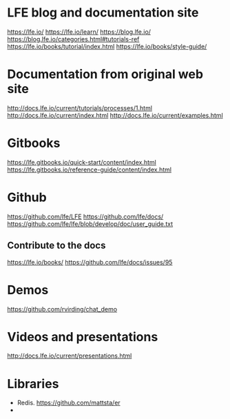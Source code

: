 # LFE blog and documentation site
https://lfe.io/
https://lfe.io/learn/
https://blog.lfe.io/
https://blog.lfe.io/categories.html#tutorials-ref
https://lfe.io/books/tutorial/index.html
https://lfe.io/books/style-guide/

# Documentation from original web site
http://docs.lfe.io/current/tutorials/processes/1.html
http://docs.lfe.io/current/index.html
http://docs.lfe.io/current/examples.html

# Gitbooks
https://lfe.gitbooks.io/quick-start/content/index.html
https://lfe.gitbooks.io/reference-guide/content/index.html

# Github
https://github.com/lfe/LFE
https://github.com/lfe/docs/
https://github.com/lfe/lfe/blob/develop/doc/user_guide.txt

## Contribute to the docs
https://lfe.io/books/
https://github.com/lfe/docs/issues/95

# Demos
https://github.com/rvirding/chat_demo

# Videos and presentations
http://docs.lfe.io/current/presentations.html

# Libraries
- Redis. https://github.com/mattsta/er
- 
